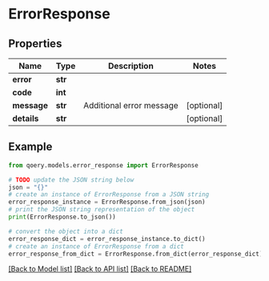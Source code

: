# ErrorResponse


## Properties

Name | Type | Description | Notes
------------ | ------------- | ------------- | -------------
**error** | **str** |  | 
**code** | **int** |  | 
**message** | **str** | Additional error message | [optional] 
**details** | **str** |  | [optional] 

## Example

```python
from qoery.models.error_response import ErrorResponse

# TODO update the JSON string below
json = "{}"
# create an instance of ErrorResponse from a JSON string
error_response_instance = ErrorResponse.from_json(json)
# print the JSON string representation of the object
print(ErrorResponse.to_json())

# convert the object into a dict
error_response_dict = error_response_instance.to_dict()
# create an instance of ErrorResponse from a dict
error_response_from_dict = ErrorResponse.from_dict(error_response_dict)
```
[[Back to Model list]](../README.md#documentation-for-models) [[Back to API list]](../README.md#documentation-for-api-endpoints) [[Back to README]](../README.md)


